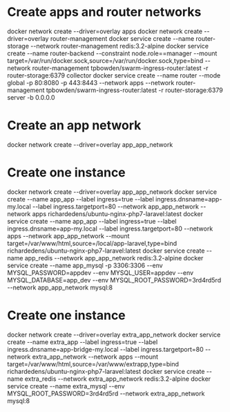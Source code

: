 # Create apps and router networks
docker network create --driver=overlay apps
docker network create --driver=overlay router-management
docker service create --name router-storage --network router-management redis:3.2-alpine
docker service create --name router-backend --constraint node.role==manager --mount target=/var/run/docker.sock,source=/var/run/docker.sock,type=bind --network router-management tpbowden/swarm-ingress-router:latest -r router-storage:6379 collector
docker service create --name router --mode global -p 80:8080 -p 443:8443 --network apps  --network router-management tpbowden/swarm-ingress-router:latest -r  router-storage:6379 server -b 0.0.0.0

# Create an app network
docker network create --driver=overlay app_app_network

# Create one instance
docker network create --driver=overlay app_app_network
docker service create --name app_app --label ingress=true --label ingress.dnsname=app-my.local --label ingress.targetport=80 --network app_app_network --network apps richardedens/ubuntu-nginx-php7-laravel:latest
docker service create --name app_app --label ingress=true --label ingress.dnsname=app-my.local --label ingress.targetport=80 --network apps --network app_app_network --mount target=/var/www/html,source=/local/app-laravel,type=bind richardedens/ubuntu-nginx-php7-laravel:latest
docker service create --name app_redis --network app_app_network redis:3.2-alpine
docker service create --name app_mysql -p 3306:3306 --env MYSQL_PASSWORD=appdev --env MYSQL_USER=appdev --env MYSQL_DATABASE=app_dev --env MYSQL_ROOT_PASSWORD=3rd4rd5rd --network app_app_network mysql:8

# Create one instance
docker network create --driver=overlay extra_app_network
docker service create --name extra_app --label ingress=true --label ingress.dnsname=app-bridge-my.local --label ingress.targetport=80 --network extra_app_network --network apps --mount target=/var/www/html,source=/var/www/extrapp,type=bind richardedens/ubuntu-nginx-php7-laravel:latest
docker service create --name extra_redis --network extra_app_network redis:3.2-alpine
docker service create --name extra_mysql --env MYSQL_ROOT_PASSWORD=3rd4rd5rd --network extra_app_network mysql:8
